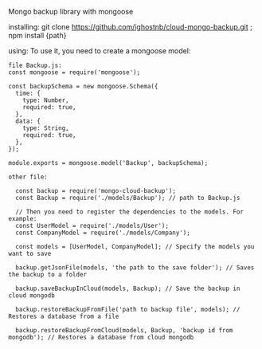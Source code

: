 Mongo backup library with mongoose

installing: 
  git clone https://github.com/ighostnb/cloud-mongo-backup.git ;
  npm install {path}
  
using:
  To use it, you need to create a mongoose model:
    
    file Backup.js: 
    const mongoose = require('mongoose');

    const backupSchema = new mongoose.Schema({
      time: {
        type: Number,
        required: true,
      },
      data: {
        type: String,
        required: true,
      },
    });

    module.exports = mongoose.model('Backup', backupSchema);
    
    other file: 
      
      const backup = require('mongo-cloud-backup');
      const Backup = require('./models/Backup'); // path to Backup.js
      
      // Then you need to register the dependencies to the models. For example:
      const UserModel = require('./models/User');
      const CompanyModel = require('./models/Company');
      
      const models = [UserModel, CompanyModel]; // Specify the models you want to save
      
      backup.getJsonFile(models, 'the path to the save folder'); // Saves the backup to a folder
      
      backup.saveBackupInCloud(models, Backup); // Save the backup in cloud mongodb
      
      backup.restoreBackupFromFile('path to backup file', models); // Restores a database from a file
      
      backup.restoreBackupFromCloud(models, Backup, 'backup id from mongodb'); // Restores a database from cloud mongodb
      
  
